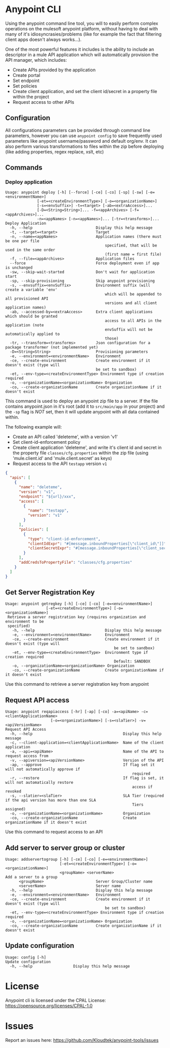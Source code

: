 # Anypoint CLI

Using the anypoint command line tool, you will to easily perform complex operations on the mulesoft anypoint platform,
without having to deal with many of it's idiosyncrasies/problems (like for example the fact that filtering client apps 
doesn't always works...).

One of the most powerful features it includes is the ability to include an descriptor in a mule API application which
will automatically provision the API manager, which includes:
- Create APIs provided by the application
- Create portal
- Set endpoint
- Set policies
- Create client application, and set the client id/secret in a property file within the project
- Request access to other APIs

## Configuration

All configurations parameters can be provided through command line parameters, however you can use `anypoint config` to 
save frequently used parameters like anypoint username/password and default org/env. It can also perform various 
transformations to files within the zip before deploying (like adding properties, regex replace, xslt, etc)

## Commands

### Deploy application

```text
Usage: anypoint deploy [-h] [--force] [-ce] [-co] [-sp] [-sw] [-e=<environmentName>]
              [-et=<createEnvironmentType>] [-o=<organizationName>]
              [-s=<envSuffix>] -t=<target> [-ab=<extraAccess>]...
              [-D=<String=String>]... -f=<appArchives> [-f=<appArchives>]...
              -n=<appNames> [-n=<appNames>]... [-tr=<transforms>]...
Deploy Application
  -h, --help                            Display this help message
  -t, --target=<target>                 Target
  -n, --name=<appNames>                 Application names (there must be one per file
                                            specified, that will be used in the same order
                                            (first name = first file)
  -f, --file=<appArchives>              Application files
  --force                               Force deployment even if app is unchanged
  -sw, --skip-wait-started              Don't wait for application start
  -sp, --skip-provisioning              Skip anypoint provisioning
  -s, --envsuffix=<envSuffix>           Environment suffix (will create a variable 'env'
                                            which will be appended to all provisioned API
                                            versions and all client application names)
  -ab, --accessed-by=<extraAccess>      Extra client applications which should be granted
                                            access to all APIs in the application (note
                                            envSuffix will not be automatically applied to
                                            those)
  -tr, --transform=<transforms>         Json configuration for a package transformer (not implemented yet)
  -D=<String=String>                    Provisioning parameters
  -e, --environment=<environmentName>   Environment
  -ce, --create-environment             Create environment if it doesn't exist (type will
                                        be set to sandbox)
  -et, --env-type=<createEnvironmentType> Environment type if creation required
  -o, --organizationName=<organizationName> Organization
  -co, --create-organizationName        Create organizationName if it doesn't exist
```

This command is used to deploy an anypoint zip file to a server. If the file contains anypoint.json in it's root (add it 
to `src/main/app` in your project) and the `-sp` flag is *NOT* set, then it will update anypoint with all data contained within.

The following example will:
- Create an API called 'deleteme', with a version 'v1'
- Set client-id-enforcement policy
- Create client application 'deleteme', and write it's client id and secret in the property file `classes/cfg.properties` 
within the zip file (using 'mule.client.id' and 'mule.client.secret' as keys)
- Request access to the API `testapp` version `v1`

```json
{
  "apis": [
    {
      "name": "deleteme",
      "version": "v1",
      "endpoint": "${url}/xxx",
      "access": [
        {
          "name": "testapp",
          "version": "v1"
        }
      ],
      "policies": [
        {
          "type": "client-id-enforcement",
          "clientIdExpr": "#[message.inboundProperties[\"client_id\"]]",
          "clientSecretExpr": "#[message.inboundProperties[\"client_secret\"]]"
        }
      ],
      "addCredsToPropertyFile": "classes/cfg.properties"
    }
  ]
}
```

## Get Server Registration Key

```text
Usage: anypoint getregkey [-h] [-ce] [-co] [-e=<environmentName>]
                  [-et=<createEnvironmentType>] [-o=<organizationName>]
 Retrieve a server registration key (requires organization and environment to be
 specified)
   -h, --help                               Display this help message
   -e, --environment=<environmentName>      Environment
   -ce, --create-environment                Create environment if it doesn't exist (type will
                                                be set to sandbox)
   -et, --env-type=<createEnvironmentType>  Environment type if creation required
                                                Default: SANDBOX
   -o, --organizationName=<organizationName> Organization
   -co, --create-organizationName           Create organizationName if it doesn't exist
```

Use this command to retrieve a server registration key from anypoint

## Request API access

```text
Usage: anypoint reqapiaccess [-hr] [-ap] [-co] -a=<apiName> -c=<clientApplicationName>
                    [-o=<organizationName>] [-s=<slaTier>] -v=<apiVersionName>
Request API Access
  -h, --help                                        Display this help message
  -c, --client-application=<clientApplicationName>  Name of the client application
  -a, --api=<apiName>                               Name of the API to request access from
  -v, --apiversion=<apiVersionName>                 Version of the API
  -ap, --approve                                    If flag set it will not automatically approve if
                                                        required
  -r, --restore                                     If flag is set, it will not automatically restore
                                                        access if revoked
  -s, --slatier=<slaTier>                           SLA Tier (required if the api version has more than one SLA
                                                        Tiers assigned)
  -o, --organizationName=<organizationName>         Organization
  -co, --create-organizationName                    Create organizationName if it doesn't exist
```

Use this command to request access to an API

## Add server to server group or cluster

```text
Usage: addservertogroup [-h] [-ce] [-co] [-e=<environmentName>]
                        [-et=<createEnvironmentType>] [-o=<organizationName>]
                        <groupName> <serverName>
Add a server to a group
      <groupName>                       Server Group/Cluster name
      <serverName>                      Server name
  -h, --help                            Display this help message
  -e, --environment=<environmentName>   Environment
  -ce, --create-environment             Create environment if it doesn't exist (type will
                                            be set to sandbox)
  -et, --env-type=<createEnvironmentType> Environment type if creation required
  -o, --organizationName=<organizationName> Organization
  -co, --create-organizationName        Create organizationName if it doesn't exist
```

## Update configuration

```text
Usage: config [-h]
Update configuration
  -h, --help                  Display this help message
```

# License

Anypoint cli is licensed under the CPAL License: https://opensource.org/licenses/CPAL-1.0

# Issues

Report an issues here: https://github.com/Kloudtek/anypoint-tools/issues


